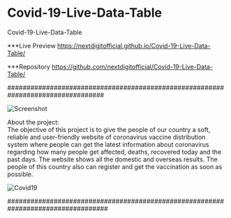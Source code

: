 # Covid-19-Live-Data-Table
Covid-19-Live-Data-Table

***Live Preview https://nextdigitofficial.github.io/Covid-19-Live-Data-Table/

***Repository https://github.com/nextdigitofficial/Covid-19-Live-Data-Table/

#################################################################################

![Screenshot](https://user-images.githubusercontent.com/75982069/114743663-b4c98080-9d6e-11eb-9996-69902cd4bd21.png)

About the project:  
The objective of this project is to give the people of our country a soft, reliable and user-friendly website of coronavirus vaccine distribution system where people can get the latest information about coronavirus regarding how many people get affected, deaths, recovered today and the past days. The website shows all the domestic and overseas results. The people of this country also can register and get the vaccination as soon as possible.

![Covid19](https://user-images.githubusercontent.com/75982069/114742485-9c0c9b00-9d6d-11eb-9de7-4ff48baff0b6.gif)


##################################################################################
